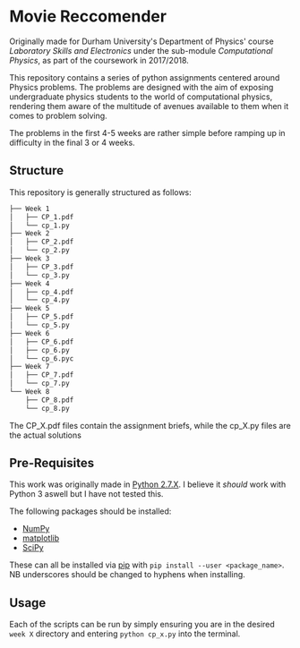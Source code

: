 # Movie Reccomender
Originally made for Durham University's Department of Physics' course _Laboratory Skills and Electronics_ under the sub-module _Computational Physics_, as part of the coursework in 2017/2018.

This repository contains a series of python assignments centered around Physics problems. The problems are designed with the aim of exposing undergraduate physics students to the world of computational physics, rendering them aware of the multitude of avenues available to them when it comes to problem solving.

The problems in the first 4-5 weeks are rather simple before ramping up in difficulty in the final 3 or 4 weeks.

## Structure
This repository is generally structured as follows:
```bash
├── Week 1
│   ├── CP_1.pdf
│   └── cp_1.py
├── Week 2
│   ├── CP_2.pdf
│   └── cp_2.py
├── Week 3
│   ├── CP_3.pdf
│   └── cp_3.py
├── Week 4
│   ├── cp_4.pdf
│   └── cp_4.py
├── Week 5
│   ├── CP_5.pdf
│   └── cp_5.py
├── Week 6
│   ├── CP_6.pdf
│   ├── cp_6.py
│   └── cp_6.pyc
├── Week 7
│   ├── CP_7.pdf
│   └── cp_7.py
└── Week 8
    ├── CP_8.pdf
    └── cp_8.py
```
The CP_X.pdf files contain the assignment briefs, while the cp_X.py files are the actual solutions

## Pre-Requisites
This work was originally made in [Python 2.7.X](https://www.python.org/downloads/release/python-2715/).
I believe it _should_ work with Python 3 aswell but I have not tested this.

The following packages should be installed:
- [NumPy](http://www.numpy.org/)
- [matplotlib](https://matplotlib.org/)
- [SciPy](https://www.scipy.org/)

These can all be installed via [pip](https://pypi.org/project/pip/) with `pip install --user <package_name>`.
NB underscores should be changed to hyphens when installing.

## Usage
Each of the scripts can be run by simply ensuring you are in the desired `week X` directory and entering `python cp_x.py` into the terminal.
